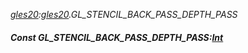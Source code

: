 _[gles20](../../modules/gles20/gles20-module.md):[gles20](../../modules/gles20/gles20-module.md).GL\_STENCIL\_BACK\_PASS\_DEPTH\_PASS_
##### Const GL\_STENCIL\_BACK\_PASS\_DEPTH\_PASS:[Int](../../modules/wonkey/wonkey-types-int.md)
